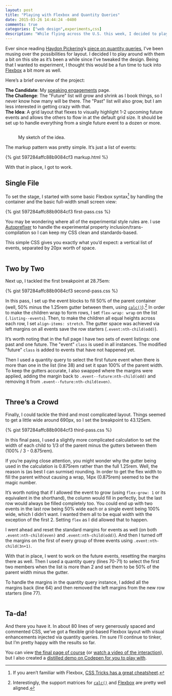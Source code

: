 ```yaml
---
layout: post
title: "Playing with Flexbox and Quantity Queries"
date: 2015-03-26 14:44:24 -0400
comments: true
categories: ["web design",experiments,css]
description: "While flying across the U.S. this week, I decided to play around with Flexbox and quantity queries in hopes of coming up with something interesting."
---
```


Ever since reading [Haydon Pickering](http://twitter.com/heydonworks)’s [piece on quantity queries](http://alistapart.com/article/quantity-queries-for-css), I’ve been musing over the possibilities for layout. I decided I to play around with them a bit on this site as it’s been a while since I’ve tweaked the design. Being that I wanted to experiment, I thought this would be a fun time to tuck into [Flexbox](http://www.w3.org/TR/css-flexbox-1/) a bit more as well.

<!-- more -->

Here’s a brief overview of the project:

**The Candidate**: My [speaking engagements](/speaking-engagements/) page.<br>
**The Challenge**: The "Future" list will grow and shrink as I book things, so I never know how many will be there. The "Past" list will also grow, but I am less interested in getting crazy with that.<br>
**The Idea**: A grid layout that flexes to visually highlight 1-2 upcoming future events and allows the others to flow in at the default grid size. It should be set up to handle everything from a single future event to a dozen or more.

<figure id="2015-03-26-1" class="media-container">
	<img src="/i/posts/2015-03-26/the-idea-sm.jpg"
	 	 srcset="/i/posts/2015-03-26/the-idea-lg.jpg 1024w, /i/posts/2015-03-26/the-idea-md.jpg 600w, /i/posts/2015-03-26/the-idea-sm.jpg 320w"
		 alt="">
	<figcaption>
		<p>My sketch of the idea.</p>
	</figcaption>
</figure>

The markup pattern was pretty simple. It’s just a list of events:

{% gist 597284affc88b9084cf3 markup.html %} 

With that in place, I got to work.

## Single File

To set the stage, I started with some basic Flexbox syntax[^1] by handling the container and the basic full-width small screen view:

{% gist 597284affc88b9084cf3 first-pass.css %} 

You may be wondering where all of the experimental style rules are. I use [Autoprefixer](https://github.com/postcss/autoprefixer) to handle the experimental property inclusion/trans-compilation so I can keep my CSS clean and standards-based.

This simple CSS gives you exactly what you’d expect: a vertical list of events, separated by 20px worth of space.

<figure id="2015-03-26-2" class="media-container">
	<img src="/i/posts/2015-03-26/first-pass.jpg"
	 	 srcset="/i/posts/2015-03-26/first-pass-lg.jpg 1024w, /i/posts/2015-03-26/first-pass-md.jpg 600w, /i/posts/2015-03-26/first-pass-sm.jpg 320w"
		 alt="">
</figure>

## Two by Two

Next up, I tackled the first breakpoint at 28.75em:

{% gist 597284affc88b9084cf3 second-pass.css %}

In this pass, I set up the event blocks to fill 50% of the parent container (well, 50% minus the 1.25rem gutter between them, using [`calc()`](http://www.w3.org/TR/css3-values/#calc)).[^2] In order to make the children wrap to form rows, I set `flex-wrap: wrap` on the list (`.listing--events`). Then, to make the children all equal heights across each row, I set `align-items: stretch`. The gutter space was achieved via left margins on all events save the row starters (`.event:nth-child(odd)`).

It’s worth noting that in the full page I have two sets of event listings: one past and one future. The "event" `class` is used in all instances. The modified "future" `class` is added to events that have not happened yet.

Then I used a quantity query to select the first future event when there is more than one in the list (line 38) and set it span 100% of the parent width. To keep the gutters accurate, I also swapped where the margins were applied, adding the margin back to `.event--future:nth-child(odd)` and removing it from `.event--future:nth-child(even)`.

<figure id="2015-03-26-3" class="media-container">
	<img src="/i/posts/2015-03-26/second-pass-sm.jpg"
	 	 srcset="/i/posts/2015-03-26/second-pass-lg.jpg 1024w, /i/posts/2015-03-26/second-pass-md.jpg 600w, /i/posts/2015-03-26/second-pass-sm.jpg 320w"
		 alt="">
</figure>

## Three’s a Crowd

Finally, I could tackle the third and most complicated layout. Things seemed to get a little wide around 690px, so I set the breakpoint to 43.125em.

{% gist 597284affc88b9084cf3 third-pass.css %}

In this final pass, I used a slightly more complicated calculation to set the width of each child to 1/3 of the parent minus the gutters between them (100% / 3 - 0.875rem). 

If you’re paying close attention, you might wonder why the gutter being used in the calculation is 0.875rem rather than the full 1.25rem. Well, the reason is (as best I can surmise) rounding. In order to get the flex width to fill the parent without causing a wrap, 14px (0.875rem) seemed to be the magic number.

It’s worth noting that if I allowed the event to grow (using `flex-grow: 1` or its equivalent in the shorthand), the column would fill in perfectly, but the last row would always be filled completely too. You could end up with two events in the last row being 50% wide each or a single event being 100% wide, which I didn’t want. I wanted them all to be equal width with the exception of the first 2. Setting `flex` as I did allowed that to happen.

I went ahead and reset the standard margins for events as well (on both `.event:nth-child(even)` and `.event:nth-child(odd)`). And then I turned off the margins on the first of every group of three events using `.event:nth-child(3n+1)`.

With that in place, I went to work on the future events, resetting the margins there as well. Then I used a quantity query (lines 70-71) to select the first two members when the list is more than 2 and set them to be 50% of the parent width minus the gutter.

To handle the margins in the quantity query instance, I added all the margins back (line 64) and then removed the left margins from the new row starters (line 77).

<figure id="2015-03-26-4" class="media-container">
	<img src="/i/posts/2015-03-26/third-pass-sm.jpg"
	 	 srcset="/i/posts/2015-03-26/third-pass-lg.jpg 1024w, /i/posts/2015-03-26/third-pass-md.jpg 600w, /i/posts/2015-03-26/third-pass-sm.jpg 320w"
		 alt="">
</figure>

## Ta-da!

And there you have it. In about 80 lines of very generously spaced and commented CSS, we’ve got a flexible grid-based Flexbox layout with visual enhancements injected via quantity queries. I’m sure I’ll continue to tinker, but I’m pretty happy with the results so far.

You can view [the final page of course](/speaking-engagements/) (or [watch a video of the interaction](https://www.youtube.com/watch?v=V20wuGM2tzU)), but I also created a [distilled demo on Codepen for you to play with](http://codepen.io/aarongustafson/pen/VYRZBP). 

[^1]: If you aren’t familiar with Flexbox, [CSS Tricks has a great cheatsheet](https://css-tricks.com/snippets/css/a-guide-to-flexbox/).
[^2]: Interestingly, the support matrices for [`calc()`](http://caniuse.com/#feat=calc) and [Flexbox](http://caniuse.com/#feat=flexbox) are pretty well aligned.